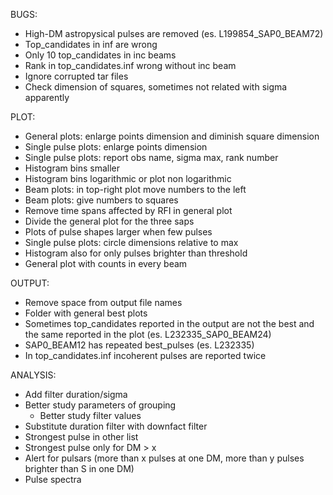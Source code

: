 BUGS:
- High-DM astropysical pulses are removed (es. L199854_SAP0_BEAM72)
- Top_candidates in inf are wrong
- Only 10 top_candidates in inc beams
- Rank in top_candidates.inf wrong without inc beam
- Ignore corrupted tar files
- Check dimension of squares, sometimes not related with sigma apparently


PLOT:
- General plots: enlarge points dimension and diminish square dimension
- Single pulse plots: enlarge points dimension
- Single pulse plots: report obs name, sigma max, rank number
- Histogram bins smaller
- Histogram bins logarithmic or plot non logarithmic
- Beam plots: in top-right plot move numbers to the left
- Beam plots: give numbers to squares
- Remove time spans affected by RFI in general plot
- Divide the general plot for the three saps
- Plots of pulse shapes larger when few pulses
- Single pulse plots: circle dimensions relative to max
- Histogram also for only pulses brighter than threshold
- General plot with counts in every beam


OUTPUT:
- Remove space from output file names
- Folder with general best plots
- Sometimes top_candidates reported in the output are not the best and the same reported in the plot (es. L232335_SAP0_BEAM24)
- SAP0_BEAM12 has repeated best_pulses (es. L232335)
- In top_candidates.inf incoherent pulses are reported twice


ANALYSIS:
- Add filter duration/sigma 
- Better study parameters of grouping
  - Better study filter values
- Substitute duration filter with downfact filter
- Strongest pulse in other list
- Strongest pulse only for DM > x
- Alert for pulsars (more than x pulses at one DM, more than y pulses brighter than S in one DM)
- Pulse spectra
